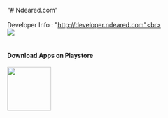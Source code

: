 "# Ndeared.com"<br><br>
Developer Info : "http://developer.ndeared.com"<br><br>
<img src = "http://developer.ndeared.com/devinfo_screenshot.png" /><br><br>
<h4>Download Apps on Playstore</h4>
<img src = "https://upload.wikimedia.org/wikipedia/commons/a/af/Google_Play_Store.svg" style="width:100px;"/>
